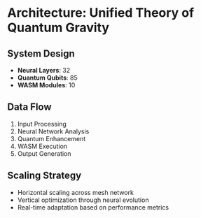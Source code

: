 # Architecture: Unified Theory of Quantum Gravity

## System Design
- **Neural Layers**: 32
- **Quantum Qubits**: 85
- **WASM Modules**: 10

## Data Flow
1. Input Processing
2. Neural Network Analysis
3. Quantum Enhancement
4. WASM Execution
5. Output Generation

## Scaling Strategy
- Horizontal scaling across mesh network
- Vertical optimization through neural evolution
- Real-time adaptation based on performance metrics
